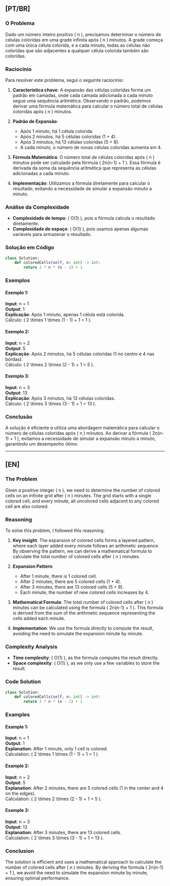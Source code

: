 ## [PT/BR]

### O Problema

Dado um número inteiro positivo \( n \), precisamos determinar o número de células coloridas em uma grade infinita após \( n \) minutos. A grade começa com uma única célula colorida, e a cada minuto, todas as células não coloridas que são adjacentes a qualquer célula colorida também são coloridas.

### Raciocínio

Para resolver este problema, segui o seguinte raciocínio:

1. **Característica chave**: A expansão das células coloridas forma um padrão em camadas, onde cada camada adicionada a cada minuto segue uma sequência aritmética. Observando o padrão, podemos derivar uma fórmula matemática para calcular o número total de células coloridas após \( n \) minutos.

2. **Padrão de Expansão**:
   - Após 1 minuto, há 1 célula colorida.
   - Após 2 minutos, há 5 células coloridas (1 + 4).
   - Após 3 minutos, há 13 células coloridas (5 + 8).
   - A cada minuto, o número de novas células coloridas aumenta em 4.

3. **Fórmula Matemática**: O número total de células coloridas após \( n \) minutos pode ser calculado pela fórmula \( 2n(n-1) + 1 \). Essa fórmula é derivada da soma da sequência aritmética que representa as células adicionadas a cada minuto.

4. **Implementação**: Utilizamos a fórmula diretamente para calcular o resultado, evitando a necessidade de simular a expansão minuto a minuto.

### Análise da Complexidade

- **Complexidade de tempo**: \( O(1) \), pois a fórmula calcula o resultado diretamente.
- **Complexidade de espaço**: \( O(1) \), pois usamos apenas algumas variáveis para armazenar o resultado.

### Solução em Código

```python
class Solution:
    def coloredCells(self, n: int) -> int:
        return 2 * n * (n - 1) + 1
```

### Exemplos

#### Exemplo 1:
**Input**: n = 1  
**Output**: 1  
**Explicação**: Após 1 minuto, apenas 1 célula está colorida.  
Cálculo: \( 2 \times 1 \times (1 - 1) + 1 = 1 \).

#### Exemplo 2:
**Input**: n = 2  
**Output**: 5  
**Explicação**: Após 2 minutos, há 5 células coloridas (1 no centro e 4 nas bordas).  
Cálculo: \( 2 \times 2 \times (2 - 1) + 1 = 5 \).

#### Exemplo 3:
**Input**: n = 3  
**Output**: 13  
**Explicação**: Após 3 minutos, há 13 células coloridas.  
Cálculo: \( 2 \times 3 \times (3 - 1) + 1 = 13 \).

### Conclusão

A solução é eficiente e utiliza uma abordagem matemática para calcular o número de células coloridas após \( n \) minutos. Ao derivar a fórmula \( 2n(n-1) + 1 \), evitamos a necessidade de simular a expansão minuto a minuto, garantindo um desempenho ótimo.

---

## [EN]

### The Problem

Given a positive integer \( n \), we need to determine the number of colored cells on an infinite grid after \( n \) minutes. The grid starts with a single colored cell, and every minute, all uncolored cells adjacent to any colored cell are also colored.

### Reasoning

To solve this problem, I followed this reasoning:

1. **Key insight**: The expansion of colored cells forms a layered pattern, where each layer added every minute follows an arithmetic sequence. By observing the pattern, we can derive a mathematical formula to calculate the total number of colored cells after \( n \) minutes.

2. **Expansion Pattern**:
   - After 1 minute, there is 1 colored cell.
   - After 2 minutes, there are 5 colored cells (1 + 4).
   - After 3 minutes, there are 13 colored cells (5 + 8).
   - Each minute, the number of new colored cells increases by 4.

3. **Mathematical Formula**: The total number of colored cells after \( n \) minutes can be calculated using the formula \( 2n(n-1) + 1 \). This formula is derived from the sum of the arithmetic sequence representing the cells added each minute.

4. **Implementation**: We use the formula directly to compute the result, avoiding the need to simulate the expansion minute by minute.

### Complexity Analysis

- **Time complexity**: \( O(1) \), as the formula computes the result directly.
- **Space complexity**: \( O(1) \), as we only use a few variables to store the result.

### Code Solution

```python
class Solution:
    def coloredCells(self, n: int) -> int:
        return 2 * n * (n - 1) + 1
```

### Examples

#### Example 1:
**Input**: n = 1  
**Output**: 1  
**Explanation**: After 1 minute, only 1 cell is colored.  
Calculation: \( 2 \times 1 \times (1 - 1) + 1 = 1 \).

#### Example 2:
**Input**: n = 2  
**Output**: 5  
**Explanation**: After 2 minutes, there are 5 colored cells (1 in the center and 4 on the edges).  
Calculation: \( 2 \times 2 \times (2 - 1) + 1 = 5 \).

#### Example 3:
**Input**: n = 3  
**Output**: 13  
**Explanation**: After 3 minutes, there are 13 colored cells.  
Calculation: \( 2 \times 3 \times (3 - 1) + 1 = 13 \).

### Conclusion

The solution is efficient and uses a mathematical approach to calculate the number of colored cells after \( n \) minutes. By deriving the formula \( 2n(n-1) + 1 \), we avoid the need to simulate the expansion minute by minute, ensuring optimal performance.
